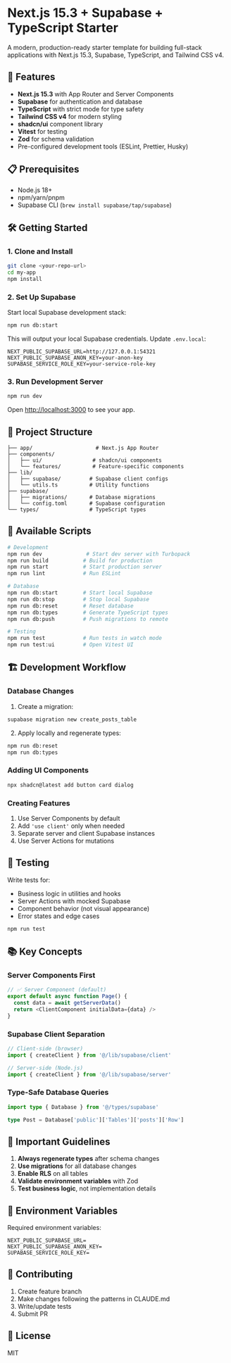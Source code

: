# Next.js 15.3 + Supabase + TypeScript Starter

A modern, production-ready starter template for building full-stack applications with Next.js 15.3, Supabase, TypeScript, and Tailwind CSS v4.

## 🚀 Features

- **Next.js 15.3** with App Router and Server Components
- **Supabase** for authentication and database
- **TypeScript** with strict mode for type safety
- **Tailwind CSS v4** for modern styling
- **shadcn/ui** component library
- **Vitest** for testing
- **Zod** for schema validation
- Pre-configured development tools (ESLint, Prettier, Husky)

## 📋 Prerequisites

- Node.js 18+ 
- npm/yarn/pnpm
- Supabase CLI (`brew install supabase/tap/supabase`)

## 🛠️ Getting Started

### 1. Clone and Install

```bash
git clone <your-repo-url>
cd my-app
npm install
```

### 2. Set Up Supabase

Start local Supabase development stack:

```bash
npm run db:start
```

This will output your local Supabase credentials. Update `.env.local`:

```env
NEXT_PUBLIC_SUPABASE_URL=http://127.0.0.1:54321
NEXT_PUBLIC_SUPABASE_ANON_KEY=your-anon-key
SUPABASE_SERVICE_ROLE_KEY=your-service-role-key
```

### 3. Run Development Server

```bash
npm run dev
```

Open [http://localhost:3000](http://localhost:3000) to see your app.

## 📁 Project Structure

```
├── app/                    # Next.js App Router
├── components/            
│   ├── ui/                # shadcn/ui components
│   └── features/          # Feature-specific components
├── lib/
│   ├── supabase/         # Supabase client configs
│   └── utils.ts          # Utility functions
├── supabase/
│   ├── migrations/       # Database migrations
│   └── config.toml       # Supabase configuration
└── types/                # TypeScript types
```

## 🔧 Available Scripts

```bash
# Development
npm run dev              # Start dev server with Turbopack
npm run build           # Build for production
npm run start           # Start production server
npm run lint            # Run ESLint

# Database
npm run db:start        # Start local Supabase
npm run db:stop         # Stop local Supabase
npm run db:reset        # Reset database
npm run db:types        # Generate TypeScript types
npm run db:push         # Push migrations to remote

# Testing
npm run test            # Run tests in watch mode
npm run test:ui         # Open Vitest UI
```

## 🏗️ Development Workflow

### Database Changes

1. Create a migration:
```bash
supabase migration new create_posts_table
```

2. Apply locally and regenerate types:
```bash
npm run db:reset
npm run db:types
```

### Adding UI Components

```bash
npx shadcn@latest add button card dialog
```

### Creating Features

1. Use Server Components by default
2. Add `'use client'` only when needed
3. Separate server and client Supabase instances
4. Use Server Actions for mutations

## 🧪 Testing

Write tests for:
- Business logic in utilities and hooks
- Server Actions with mocked Supabase
- Component behavior (not visual appearance)
- Error states and edge cases

```bash
npm run test
```

## 📚 Key Concepts

### Server Components First

```typescript
// ✅ Server Component (default)
export default async function Page() {
  const data = await getServerData()
  return <ClientComponent initialData={data} />
}
```

### Supabase Client Separation

```typescript
// Client-side (browser)
import { createClient } from '@/lib/supabase/client'

// Server-side (Node.js)
import { createClient } from '@/lib/supabase/server'
```

### Type-Safe Database Queries

```typescript
import type { Database } from '@/types/supabase'

type Post = Database['public']['Tables']['posts']['Row']
```

## 🚨 Important Guidelines

1. **Always regenerate types** after schema changes
2. **Use migrations** for all database changes
3. **Enable RLS** on all tables
4. **Validate environment variables** with Zod
5. **Test business logic**, not implementation details

## 📝 Environment Variables

Required environment variables:

```env
NEXT_PUBLIC_SUPABASE_URL=
NEXT_PUBLIC_SUPABASE_ANON_KEY=
SUPABASE_SERVICE_ROLE_KEY=
```

## 🤝 Contributing

1. Create feature branch
2. Make changes following the patterns in CLAUDE.md
3. Write/update tests
4. Submit PR

## 📄 License

MIT